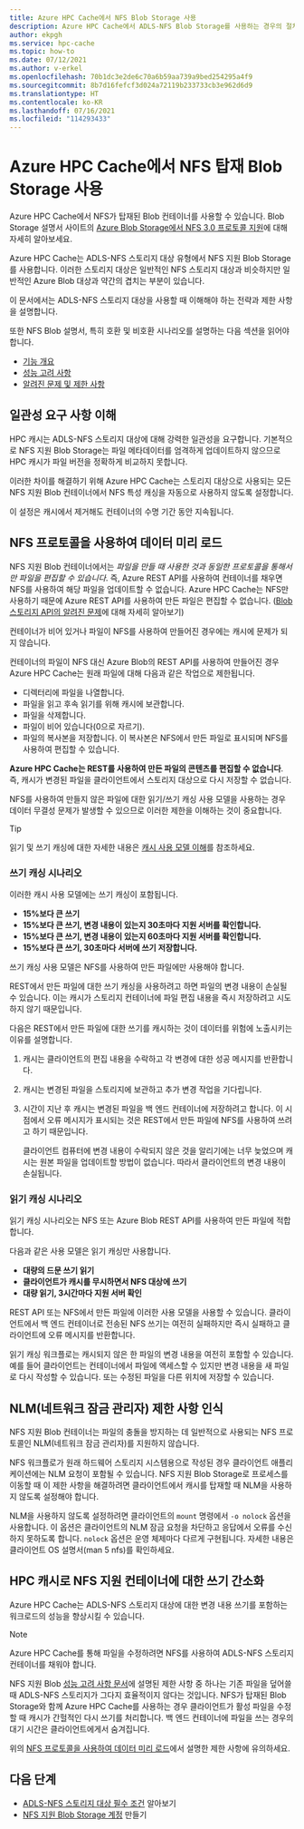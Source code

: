 ```yaml
---
title: Azure HPC Cache에서 NFS Blob Storage 사용
description: Azure HPC Cache에서 ADLS-NFS Blob Storage를 사용하는 경우의 절차 및 제한 사항에 대해 설명합니다.
author: ekpgh
ms.service: hpc-cache
ms.topic: how-to
ms.date: 07/12/2021
ms.author: v-erkel
ms.openlocfilehash: 70b1dc3e2de6c70a6b59aa739a9bed254295a4f9
ms.sourcegitcommit: 8b7d16fefcf3d024a72119b233733cb3e962d6d9
ms.translationtype: HT
ms.contentlocale: ko-KR
ms.lasthandoff: 07/16/2021
ms.locfileid: "114293433"
---
```

# <a name="use-nfs-mounted-blob-storage-with-azure-hpc-cache"></a>Azure HPC Cache에서 NFS 탑재 Blob Storage 사용

Azure HPC Cache에서 NFS가 탑재된 Blob 컨테이너를 사용할 수 있습니다. Blob Storage 설명서 사이트의 [Azure Blob Storage에서 NFS 3.0 프로토콜 지원](../storage/blobs/network-file-system-protocol-support.md)에 대해 자세히 알아보세요.

Azure HPC Cache는 ADLS-NFS 스토리지 대상 유형에서 NFS 지원 Blob Storage를 사용합니다. 이러한 스토리지 대상은 일반적인 NFS 스토리지 대상과 비슷하지만 일반적인 Azure Blob 대상과 약간의 겹치는 부분이 있습니다.

이 문서에서는 ADLS-NFS 스토리지 대상을 사용할 때 이해해야 하는 전략과 제한 사항을 설명합니다.

또한 NFS Blob 설명서, 특히 호환 및 비호환 시나리오를 설명하는 다음 섹션을 읽어야 합니다.

* [기능 개요](../storage/blobs/network-file-system-protocol-support.md)
* [성능 고려 사항](../storage/blobs/network-file-system-protocol-support-performance.md)
* [알려진 문제 및 제한 사항](../storage/blobs/network-file-system-protocol-known-issues.md)

## <a name="understand-consistency-requirements"></a>일관성 요구 사항 이해

HPC 캐시는 ADLS-NFS 스토리지 대상에 대해 강력한 일관성을 요구합니다. 기본적으로 NFS 지원 Blob Storage는 파일 메타데이터를 엄격하게 업데이트하지 않으므로 HPC 캐시가 파일 버전을 정확하게 비교하지 못합니다.

이러한 차이를 해결하기 위해 Azure HPC Cache는 스토리지 대상으로 사용되는 모든 NFS 지원 Blob 컨테이너에서 NFS 특성 캐싱을 자동으로 사용하지 않도록 설정합니다.

이 설정은 캐시에서 제거해도 컨테이너의 수명 기간 동안 지속됩니다.

## <a name="pre-load-data-with-nfs-protocol"></a>NFS 프로토콜을 사용하여 데이터 미리 로드
<!-- cross-referenced from hpc-cache-ingest.md and here -->

NFS 지원 Blob 컨테이너에서는 *파일을 만들 때 사용한 것과 동일한 프로토콜을 통해서만 파일을 편집할 수 있습니다*. 즉, Azure REST API를 사용하여 컨테이너를 채우면 NFS를 사용하여 해당 파일을 업데이트할 수 없습니다. Azure HPC Cache는 NFS만 사용하기 때문에 Azure REST API를 사용하여 만든 파일은 편집할 수 없습니다. ([Blob 스토리지 API의 알려진 문제](../storage/blobs/network-file-system-protocol-known-issues.md#blob-storage-apis)에 대해 자세히 알아보기)

컨테이너가 비어 있거나 파일이 NFS를 사용하여 만들어진 경우에는 캐시에 문제가 되지 않습니다.

컨테이너의 파일이 NFS 대신 Azure Blob의 REST API를 사용하여 만들어진 경우 Azure HPC Cache는 원래 파일에 대해 다음과 같은 작업으로 제한됩니다.

* 디렉터리에 파일을 나열합니다.
* 파일을 읽고 후속 읽기를 위해 캐시에 보관합니다.
* 파일을 삭제합니다.
* 파일이 비어 있습니다(0으로 자르기).
* 파일의 복사본을 저장합니다. 이 복사본은 NFS에서 만든 파일로 표시되며 NFS를 사용하여 편집할 수 있습니다.

**Azure HPC Cache는 REST를 사용하여 만든 파일의 콘텐츠를 편집할 수 없습니다**. 즉, 캐시가 변경된 파일을 클라이언트에서 스토리지 대상으로 다시 저장할 수 없습니다.

NFS를 사용하여 만들지 않은 파일에 대한 읽기/쓰기 캐싱 사용 모델을 사용하는 경우 데이터 무결성 문제가 발생할 수 있으므로 이러한 제한을 이해하는 것이 중요합니다.

> [!TIP]
> 읽기 및 쓰기 캐싱에 대한 자세한 내용은 [캐시 사용 모델 이해](cache-usage-models.md)를 참조하세요.

### <a name="write-caching-scenarios"></a>쓰기 캐싱 시나리오

이러한 캐시 사용 모델에는 쓰기 캐싱이 포함됩니다.

* **15%보다 큰 쓰기**
* **15%보다 큰 쓰기, 변경 내용이 있는지 30초마다 지원 서버를 확인합니다.**
* **15%보다 큰 쓰기, 변경 내용이 있는지 60초마다 지원 서버를 확인합니다.**
* **15%보다 큰 쓰기, 30초마다 서버에 쓰기 저장합니다.**

쓰기 캐싱 사용 모델은 NFS를 사용하여 만든 파일에만 사용해야 합니다.

REST에서 만든 파일에 대한 쓰기 캐싱을 사용하려고 하면 파일의 변경 내용이 손실될 수 있습니다. 이는 캐시가 스토리지 컨테이너에 파일 편집 내용을 즉시 저장하려고 시도하지 않기 때문입니다.

다음은 REST에서 만든 파일에 대한 쓰기를 캐시하는 것이 데이터를 위험에 노출시키는 이유를 설명합니다.

1. 캐시는 클라이언트의 편집 내용을 수락하고 각 변경에 대한 성공 메시지를 반환합니다.
1. 캐시는 변경된 파일을 스토리지에 보관하고 추가 변경 작업을 기다립니다.
1. 시간이 지난 후 캐시는 변경된 파일을 백 엔드 컨테이너에 저장하려고 합니다. 이 시점에서 오류 메시지가 표시되는 것은 REST에서 만든 파일에 NFS를 사용하여 쓰려고 하기 때문입니다.

   클라이언트 컴퓨터에 변경 내용이 수락되지 않은 것을 알리기에는 너무 늦었으며 캐시는 원본 파일을 업데이트할 방법이 없습니다. 따라서 클라이언트의 변경 내용이 손실됩니다.

### <a name="read-caching-scenarios"></a>읽기 캐싱 시나리오

읽기 캐싱 시나리오는 NFS 또는 Azure Blob REST API를 사용하여 만든 파일에 적합합니다.

다음과 같은 사용 모델은 읽기 캐싱만 사용합니다.

* **대량의 드문 쓰기 읽기**
* **클라이언트가 캐시를 무시하면서 NFS 대상에 쓰기**
* **대량 읽기, 3시간마다 지원 서버 확인**

REST API 또는 NFS에서 만든 파일에 이러한 사용 모델을 사용할 수 있습니다. 클라이언트에서 백 엔드 컨테이너로 전송된 NFS 쓰기는 여전히 실패하지만 즉시 실패하고 클라이언트에 오류 메시지를 반환합니다.

읽기 캐싱 워크플로는 캐시되지 않은 한 파일의 변경 내용을 여전히 포함할 수 있습니다. 예를 들어 클라이언트는 컨테이너에서 파일에 액세스할 수 있지만 변경 내용을 새 파일로 다시 작성할 수 있습니다. 또는 수정된 파일을 다른 위치에 저장할 수 있습니다.

## <a name="recognize-network-lock-manager-nlm-limitations"></a>NLM(네트워크 잠금 관리자) 제한 사항 인식

NFS 지원 Blob 컨테이너는 파일의 충돌을 방지하는 데 일반적으로 사용되는 NFS 프로토콜인 NLM(네트워크 잠금 관리자)를 지원하지 않습니다.

NFS 워크플로가 원래 하드웨어 스토리지 시스템용으로 작성된 경우 클라이언트 애플리케이션에는 NLM 요청이 포함될 수 있습니다. NFS 지원 Blob Storage로 프로세스를 이동할 때 이 제한 사항을 해결하려면 클라이언트에서 캐시를 탑재할 때 NLM을 사용하지 않도록 설정해야 합니다.

NLM을 사용하지 않도록 설정하려면 클라이언트의 ``mount`` 명령에서 ``-o nolock`` 옵션을 사용합니다. 이 옵션은 클라이언트의 NLM 잠금 요청을 차단하고 응답에서 오류를 수신하지 못하도록 합니다. ``nolock`` 옵션은 운영 체제마다 다르게 구현됩니다. 자세한 내용은 클라이언트 OS 설명서(man 5 nfs)를 확인하세요.

## <a name="streamline-writes-to-nfs-enabled-containers-with-hpc-cache"></a>HPC 캐시로 NFS 지원 컨테이너에 대한 쓰기 간소화

Azure HPC Cache는 ADLS-NFS 스토리지 대상에 대한 변경 내용 쓰기를 포함하는 워크로드의 성능을 향상시킬 수 있습니다.

> [!NOTE]
> Azure HPC Cache를 통해 파일을 수정하려면 NFS를 사용하여 ADLS-NFS 스토리지 컨테이너를 채워야 합니다.

NFS 지원 Blob [성능 고려 사항 문서](../storage/blobs/network-file-system-protocol-support-performance.md)에 설명된 제한 사항 중 하나는 기존 파일을 덮어쓸 때 ADLS-NFS 스토리지가 그다지 효율적이지 않다는 것입니다. NFS가 탑재된 Blob Storage와 함께 Azure HPC Cache를 사용하는 경우 클라이언트가 활성 파일을 수정할 때 캐시가 간헐적인 다시 쓰기를 처리합니다. 백 엔드 컨테이너에 파일을 쓰는 경우의 대기 시간은 클라이언트에게서 숨겨집니다.

위의 [NFS 프로토콜을 사용하여 데이터 미리 로드](#pre-load-data-with-nfs-protocol)에서 설명한 제한 사항에 유의하세요.

## <a name="next-steps"></a>다음 단계

* [ADLS-NFS 스토리지 대상 필수 조건](hpc-cache-prerequisites.md#nfs-mounted-blob-adls-nfs-storage-requirements) 알아보기
* [NFS 지원 Blob Storage 계정](../storage/blobs/network-file-system-protocol-support-how-to.md) 만들기
